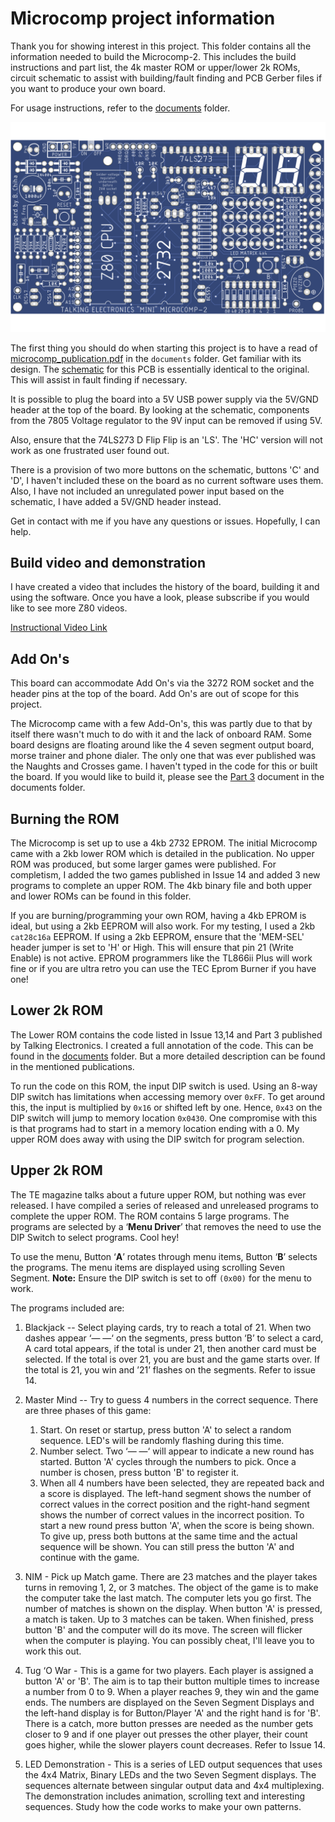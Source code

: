 # Microcomp project information

Thank you for showing interest in this project.  This folder contains all the information needed to build the Microcomp-2.  This includes the build instructions and part list, the 4k master ROM or upper/lower 2k ROMs, circuit schematic to assist with building/fault finding and PCB Gerber files if you want to produce your own board.

For usage instructions, refer to the [documents](../documents) folder.

<img width="800" src="../pictures/front_panel.png">

The first thing you should do when starting this project is to have a read of [microcomp_publication.pdf](../documents/microcomp_publication.pdf) in the `documents` folder.  Get familiar with its design.  The [schematic](microcomp_schematic.png) for this PCB is essentially identical to the original.  This will assist in fault finding if necessary.  

It is possible to plug the board into a 5V USB power supply via the 5V/GND header at the top of the board.  By looking at the schematic, components from the 7805 Voltage regulator to the 9V input can be removed if using 5V.

Also, ensure that the 74LS273 D Flip Flip is an 'LS'.  The 'HC' version will not work as one frustrated user found out.

There is a provision of two more buttons on the schematic, buttons 'C' and 'D', I haven't included these on the board as no current software uses them.  Also, I have not included an unregulated power input based on the schematic, I have added a 5V/GND header instead.

Get in contact with me if you have any questions or issues.  Hopefully, I can help.

## Build video and demonstration
I have created a video that includes the history of the board, building it and using the software.  Once you have a look, please subscribe if you would like to see more Z80 videos.

[Instructional Video Link](https://youtu.be/iamr3gj8vU8)

## Add On's
This board can accommodate Add On's via the 3272 ROM socket and the header pins at the top of the board.  Add On's are out of scope for this project.  

The Microcomp came with a few Add-On's, this was partly due to that by itself there wasn't much to do with it and the lack of onboard RAM.  Some board designs are floating around like the 4 seven segment output board, morse trainer and phone dialer.  The only one that was ever published was the Naughts and Crosses game.  I haven't typed in the code for this or built the board.  If you would like to build it, please see the [Part 3](../documents/microcomp_publication_part3.pdf) document in the documents folder.

## Burning the ROM

The Microcomp is set up to use a 4kb 2732 EPROM.  The initial Microcomp came with a 2kb lower ROM which is detailed in the publication.  No upper ROM was produced, but some larger games were published.  For completism, I added the two games published in Issue 14 and added 3 new programs to complete an upper ROM.  The 4kb binary file and both upper and lower ROMs can be found in this folder.

If you are burning/programming your own ROM, having a 4kb EPROM is ideal, but using a 2kb EEPROM will also work.  For my testing, I used a 2kb `cat28c16a` EEPROM.  If using a 2kb EEPROM, ensure that the 'MEM-SEL' header jumper is set to 'H' or High.  This will ensure that pin 21 (Write Enable) is not active.  EPROM programmers like the TL866ii Plus will work fine or if you are ultra retro you can use the TEC Eprom Burner if you have one!

## Lower 2k ROM
The Lower ROM contains the code listed in Issue 13,14 and Part 3 published by Talking Electronics.  I created a full annotation of the code.  This can be found in the [documents](../documents) folder.  But a more detailed description can be found in the mentioned publications.  

To run the code on this ROM, the input DIP switch is used.  Using an 8-way DIP switch has limitations when accessing memory over `0xFF`.  To get around this, the input is multiplied by `0x16` or shifted left by one.  Hence, `0x43` on the DIP switch will jump to memory location `0x0430`.  One compromise with this is that programs had to start in a memory location ending with a 0.  My upper ROM does away with using the DIP switch for program selection.

## Upper 2k ROM

The TE magazine talks about a future upper ROM, but nothing was ever released.  I have compiled a series of released and unreleased programs to complete the upper ROM.  The ROM contains 5 large programs.  The programs are selected by a ‘**Menu Driver**’ that removes the need to use the DIP Switch to select programs.  Cool hey!

To use the menu, Button ‘**A**’ rotates through menu items, Button ‘**B**’ selects the programs.  The menu items are displayed using scrolling Seven Segment.
**Note:** Ensure the DIP switch is set to off `(0x00)` for the menu to work.

The programs included are:

1. Blackjack -- Select playing cards, try to reach a total of 21.  When two dashes appear ‘— —‘ on the segments, press button ‘B’ to select a card, A card total appears, if the total is under 21, then another card must be selected.  If the total is over 21, you are bust and the game starts over.  If the total is 21, you win and ’21’ flashes on the segments.  Refer to issue 14.
    
2. Master Mind -- Try to guess 4 numbers in the correct sequence.  There are three phases of this game:
    1. Start. On reset or startup, press button 'A' to select a random sequence.  LED's will be randomly flashing during this time.
    2. Number select.  Two  ‘— —‘ will appear to indicate a new round has started. Button 'A' cycles through the numbers to pick.  Once a number is chosen, press button 'B' to register it.
    3. When all 4 numbers have been selected, they are repeated back and a score is displayed.  The left-hand segment shows the number of correct values in the correct position and the right-hand segment shows the number of correct values in the incorrect position.  To start a new round press button 'A', when the score is being shown.  To give up, press both buttons at the same time and the actual sequence will be shown.  You can still press the button 'A' and continue with the game.

3. NIM - Pick up Match game.  There are 23 matches and the player takes turns in removing 1, 2, or 3 matches. The object of the game is to make the computer take the last match.  The computer lets you go first. The number of matches is shown on the display. When button 'A' is pressed, a match is taken.  Up to 3 matches can be taken.  When finished, press button 'B' and the computer will do its move.  The screen will flicker when the computer is playing.  You can possibly cheat, I'll leave you to work this out.

4. Tug ‘O War - This is a game for two players.  Each player is assigned a button 'A' or 'B'.  The aim is to tap their button multiple times to increase a number from 0 to 9.  When a player reaches 9, they win and the game ends.  The numbers are displayed on the Seven Segment Displays and the left-hand display is for Button/Player 'A' and the right hand is for 'B'.  There is a catch, more button presses are needed as the number gets closer to 9 and if one player out presses the other player, their count goes higher, while the slower players count decreases.  Refer to Issue 14.

5. LED Demonstration - This is a series of LED output sequences that uses the 4x4 Matrix, Binary LEDs and the two Seven Segment displays.  The sequences alternate between singular output data and 4x4 multiplexing.  The demonstration includes animation, scrolling text and interesting sequences.  Study how the code works to make your own patterns.




